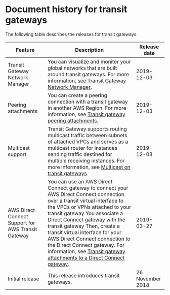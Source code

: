 # Document history for transit gateways<a name="doc-history"></a>

The following table describes the releases for transit gateways\.


| Feature | Description | Release date | 
| --- | --- | --- | 
| Transit Gateway Network Manager | You can visualize and monitor your global networks that are built around transit gateways\. For more information, see [Transit Gateway Network Manager](what-is-network-manager.md)\. | 2019\-12\-03 | 
| Peering attachments | You can create a peering connection with a transit gateway in another AWS Region\. For more information, see [Transit gateway peering attachments](tgw-peering.md)\. | 2019\-12\-03 | 
| Multicast support |  Transit Gateway supports routing multicast traffic between subnets of attached VPCs and serves as a multicast router for instances sending traffic destined for multiple receiving instances\. For more information, see [Multicast on transit gateways](tgw-multicast-overview.md)\. | 2019\-12\-03 | 
| AWS Direct Connect Support for AWS Transit Gateway | You can use an AWS Direct Connect gateway to connect your AWS Direct Connect connection over a transit virtual interface to the VPCs or VPNs attached to your transit gateway You associate a Direct Connect gateway with the transit gateway Then, create a transit virtual interface for your AWS Direct Connect connection to the Direct Connect gateway\. For information, see [Transit gateway attachments to a Direct Connect gateway](tgw-dcg-attachments.md)\. | 2019\-03\-27 | 
|  Initial release  | This release introduces transit gateways\. | 26 November 2018 | 